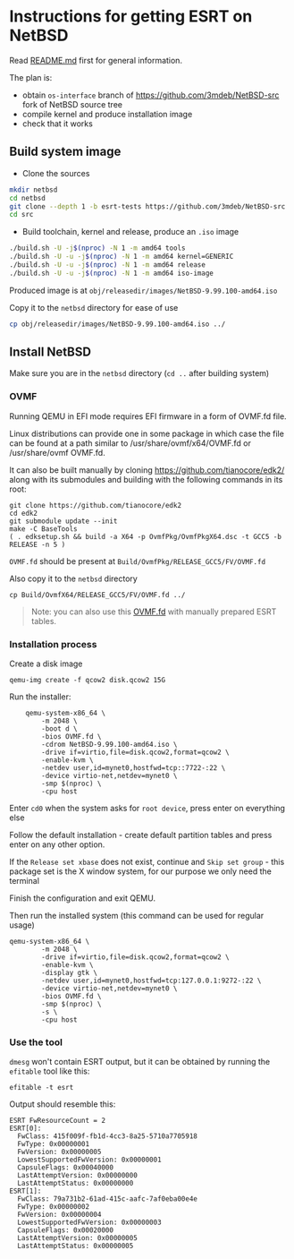 # Instructions for getting ESRT on NetBSD

Read [README.md](./README.md) first for general information.

The plan is:
 * obtain `os-interface` branch of https://github.com/3mdeb/NetBSD-src fork of
   NetBSD source tree
 * compile kernel and produce installation image
 * check that it works

## Build system image

* Clone the sources

```bash
mkdir netbsd
cd netbsd
git clone --depth 1 -b esrt-tests https://github.com/3mdeb/NetBSD-src
cd src
```

* Build toolchain, kernel and release, produce an `.iso` image

```bash
./build.sh -U -j$(nproc) -N 1 -m amd64 tools
./build.sh -U -u -j$(nproc) -N 1 -m amd64 kernel=GENERIC
./build.sh -U -u -j$(nproc) -N 1 -m amd64 release
./build.sh -U -u -j$(nproc) -N 1 -m amd64 iso-image
```

Produced image is at `obj/releasedir/images/NetBSD-9.99.100-amd64.iso`

Copy it to the `netbsd` directory for ease of use

```bash
cp obj/releasedir/images/NetBSD-9.99.100-amd64.iso ../
```

## Install NetBSD

Make sure you are in the `netbsd` directory (`cd ..` after building system)

### OVMF

Running QEMU in EFI mode requires EFI firmware in a form of OVMF.fd file.

Linux distributions can provide one in some package in which case the file can
be found at a path similar to /usr/share/ovmf/x64/OVMF.fd or /usr/share/ovmf
OVMF.fd.

It can also be built manually by cloning https://github.com/tianocore/edk2/
along with its submodules and building with the following commands in its root:

```
git clone https://github.com/tianocore/edk2
cd edk2
git submodule update --init
make -C BaseTools
( . edksetup.sh && build -a X64 -p OvmfPkg/OvmfPkgX64.dsc -t GCC5 -b RELEASE -n 5 )
```

`OVMF.fd` should be present at `Build/OvmfPkg/RELEASE_GCC5/FV/OVMF.fd`

Also copy it to the `netbsd` directory

```
cp Build/OvmfX64/RELEASE_GCC5/FV/OVMF.fd ../
```

>Note: you can also use this
[OVMF.fd](https://cloud.3mdeb.com/index.php/s/sTqFBQTLZRp4GBt) with manually
prepared ESRT tables.

### Installation process

Create a disk image

```
qemu-img create -f qcow2 disk.qcow2 15G
```

Run the installer:

```
    qemu-system-x86_64 \
        -m 2048 \
        -boot d \
        -bios OVMF.fd \
        -cdrom NetBSD-9.99.100-amd64.iso \
        -drive if=virtio,file=disk.qcow2,format=qcow2 \
        -enable-kvm \
        -netdev user,id=mynet0,hostfwd=tcp::7722-:22 \
        -device virtio-net,netdev=mynet0 \
        -smp $(nproc) \
        -cpu host
```

Enter `cd0` when the system asks for `root device`, press enter on everything
else

Follow the default installation - create default partition tables and press
enter on any other option.

If the `Release set xbase` does not exist, continue and `Skip set group` - this
package set is the X window system, for our purpose we only need the terminal

Finish the configuration and exit QEMU.

Then run the installed system (this command can be used for regular usage)

```
qemu-system-x86_64 \
        -m 2048 \
        -drive if=virtio,file=disk.qcow2,format=qcow2 \
        -enable-kvm \
        -display gtk \
        -netdev user,id=mynet0,hostfwd=tcp:127.0.0.1:9272-:22 \
        -device virtio-net,netdev=mynet0 \
        -bios OVMF.fd \
        -smp $(nproc) \
        -s \
        -cpu host
```

### Use the tool

`dmesg` won't contain ESRT output, but it can be obtained by running the
`efitable` tool like this:

```
efitable -t esrt
```

Output should resemble this:

```
ESRT FwResourceCount = 2
ESRT[0]:
  FwClass: 415f009f-fb1d-4cc3-8a25-5710a7705918
  FwType: 0x00000001
  FwVersion: 0x00000005
  LowestSupportedFwVersion: 0x00000001
  CapsuleFlags: 0x00040000
  LastAttemptVersion: 0x00000000
  LastAttemptStatus: 0x00000000
ESRT[1]:
  FwClass: 79a731b2-61ad-415c-aafc-7af0eba00e4e
  FwType: 0x00000002
  FwVersion: 0x00000004
  LowestSupportedFwVersion: 0x00000003
  CapsuleFlags: 0x00020000
  LastAttemptVersion: 0x00000005
  LastAttemptStatus: 0x00000005
```
